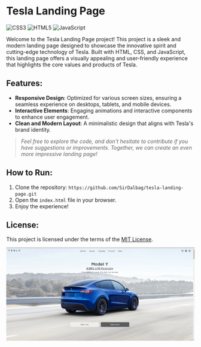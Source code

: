 # Tesla Landing Page

![CSS3](https://img.shields.io/badge/css3-%231572B6.svg?style=for-the-badge&logo=css3&logoColor=white)
![HTML5](https://img.shields.io/badge/html5-%23E34F26.svg?style=for-the-badge&logo=html5&logoColor=white)
![JavaScript](https://img.shields.io/badge/javascript-%23323330.svg?style=for-the-badge&logo=javascript&logoColor=%23F7DF1E)

Welcome to the Tesla Landing Page project! This project is a sleek and modern landing page designed to showcase the innovative spirit and cutting-edge technology of Tesla. Built with HTML, CSS, and JavaScript, this landing page offers a visually appealing and user-friendly experience that highlights the core values and products of Tesla.

## Features:

- **Responsive Design**: Optimized for various screen sizes, ensuring a seamless experience on desktops, tablets, and mobile devices.
- **Interactive Elements**: Engaging animations and interactive components to enhance user engagement.
- **Clean and Modern Layout**: A minimalistic design that aligns with Tesla's brand identity.

> _Feel free to explore the code, and don't hesitate to contribute if you have suggestions or improvements. Together, we can create an even more impressive landing page!_

## How to Run:

1. Clone the repository: `https://github.com/SirDalbag/tesla-landing-page.git`
2. Open the `index.html` file in your browser.
3. Enjoy the experience!

## License:

This project is licensed under the terms of the [MIT License](https://github.com/SirDalbag/tesla-landing-page/blob/main/LICENSE).

![Preview](https://github.com/SirDalbag/tesla-landing-page/blob/main/public/assets/images/preview.png)
